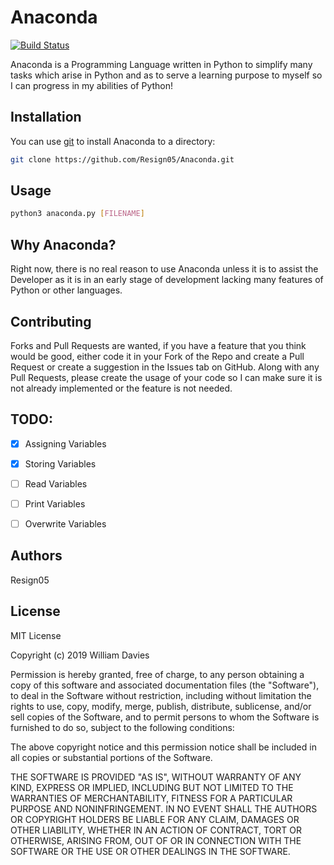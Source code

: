 # Anaconda

[![Build Status](https://travis-ci.com/Resign05/Anaconda.svg?branch=master)](https://travis-ci.com/Resign05/Anaconda)

Anaconda is a Programming Language written in Python to simplify many tasks which arise in Python and as to serve a learning purpose to myself so I can progress in my abilities of Python!

## Installation

You can use [git]() to install Anaconda to a directory:

```bash
git clone https://github.com/Resign05/Anaconda.git
```

## Usage

```bash
python3 anaconda.py [FILENAME]
```

## Why Anaconda?

Right now, there is no real reason to use Anaconda unless it is to assist the Developer as it is in an early stage of development lacking many features of Python or other languages.

## Contributing

Forks and Pull Requests are wanted, if you have a feature that you think would be good, either code it in your Fork of the Repo and create a Pull Request or create a suggestion in the Issues tab on GitHub. Along with any Pull Requests, please create the usage of your code so I can make sure it is not already implemented or the feature is not needed.

## TODO:

- [x] Assigning Variables

- [x] Storing Variables

- [ ] Read Variables

- [ ] Print Variables

- [ ] Overwrite Variables

## Authors

Resign05

## License

MIT License

Copyright (c) 2019 William Davies

Permission is hereby granted, free of charge, to any person obtaining a copy
of this software and associated documentation files (the "Software"), to deal
in the Software without restriction, including without limitation the rights
to use, copy, modify, merge, publish, distribute, sublicense, and/or sell
copies of the Software, and to permit persons to whom the Software is
furnished to do so, subject to the following conditions:

The above copyright notice and this permission notice shall be included in all
copies or substantial portions of the Software.

THE SOFTWARE IS PROVIDED "AS IS", WITHOUT WARRANTY OF ANY KIND, EXPRESS OR
IMPLIED, INCLUDING BUT NOT LIMITED TO THE WARRANTIES OF MERCHANTABILITY,
FITNESS FOR A PARTICULAR PURPOSE AND NONINFRINGEMENT. IN NO EVENT SHALL THE
AUTHORS OR COPYRIGHT HOLDERS BE LIABLE FOR ANY CLAIM, DAMAGES OR OTHER
LIABILITY, WHETHER IN AN ACTION OF CONTRACT, TORT OR OTHERWISE, ARISING FROM,
OUT OF OR IN CONNECTION WITH THE SOFTWARE OR THE USE OR OTHER DEALINGS IN THE
SOFTWARE.
